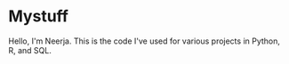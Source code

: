 # Mystuff

Hello, I'm Neerja. This is the code I've used for various projects in Python, R, and SQL.
